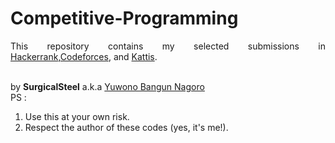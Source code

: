 # Competitive-Programming
<p align="justify">This repository contains my selected submissions in <a href="https://www.hackerrank.com/SurgicalSteel" target="_blank">Hackerrank</a>,<a href="http://codeforces.com/profile/SurgicalSteel" target="_blank">Codeforces</a>, and <a href="https://open.kattis.com/users/surgicalsteel" target="_blank">Kattis</a>.</p><br>
by <b>SurgicalSteel</b> a.k.a <a href="https://bangunnagoro.wordpress.com" target="_blank">Yuwono Bangun Nagoro</a><br>
PS : 
<ol>
<li>Use this at your own risk.</li>
<li>Respect the author of these codes (yes, it's me!).</li></ol>
